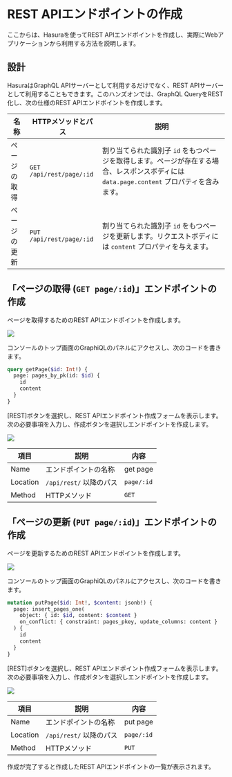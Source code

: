 # REST APIエンドポイントの作成

ここからは、Hasuraを使ってREST APIエンドポイントを作成し、実際にWebアプリケーションから利用する方法を説明します。

## 設計

HasuraはGraphQL APIサーバーとして利用するだけでなく、REST APIサーバーとして利用することもできます。このハンズオンでは、GraphQL QueryをREST化し、次の仕様のREST APIエンドポイントを作成します。

| 名称         | HTTPメソッドとパス       | 説明                                                                                                                                      |
| ------------ | ------------------------ | ----------------------------------------------------------------------------------------------------------------------------------------- |
| ページの取得 | `GET /api/rest/page/:id` | 割り当てられた識別子 `id` をもつページを取得します。ページが存在する場合、レスポンスボディには `data.page.content` プロパティを含みます。 |
| ページの更新 | `PUT /api/rest/page/:id` | 割り当てられた識別子 `id` をもつページを更新します。リクエストボディには `content` プロパティを与えます。                                 |

## 「ページの取得 (`GET page/:id`)」エンドポイントの作成

ページを取得するためのREST APIエンドポイントを作成します。

![](https://lh3.googleusercontent.com/WpWX9e0zMECBpUvdyFXyPAxKauwgpNVAwGSLzjt3M99aeL9t90CrqZrdpEf39uh5SKPBeYvfMX0i6KvTuXf39_rccK1o7aohwFL_OCmz0TX-i0Lc2tlJpk5gPMdTrEqzKyElKvPzEQ=w1280)

コンソールのトップ画面のGraphiQLのパネルにアクセスし、次のコードを書きます。

```graphql
query getPage($id: Int!) {
  page: pages_by_pk(id: $id) {
    id
    content
  }
}
```

[REST]ボタンを選択し、REST APIエンドポイント作成フォームを表示します。次の必要事項を入力し、作成ボタンを選択しエンドポイントを作成します。

![](https://lh3.googleusercontent.com/fKkiNL4nWYUtiG8OfAk8mhTxdJuZQclLLBWheVclr4EcC7ggsZzpI4mTYGQ-6pvWZWApa2acaUJKVjOFy5oHwqhtVfn4arYX01B29yUvOQwWPRIq-6JOBFNTfP_FxoNJNRaseYEMbw=w1280)

| 項目     | 説明                    | 内容       |
| -------- | ----------------------- | ---------- |
| Name     | エンドポイントの名称    | get page   |
| Location | `/api/rest/` 以降のパス | `page/:id` |
| Method   | HTTPメソッド            | `GET`      |

## 「ページの更新 (`PUT page/:id`)」エンドポイントの作成

ページを更新するためのREST APIエンドポイントを作成します。

![](https://lh3.googleusercontent.com/yeEU1sF7DR3VA7tWn-FDofpFIfK93q2hssqnn25c_-0bnAbo8WdzdTahQ3HVst7hCniT5hJqHgWS9Pu9zTQorHxErtdp8PSFJmgsU6R0G_oPzF__Up-aSdHQWFc_uuWyVU_Ux50jlw=w1280)

コンソールのトップ画面のGraphiQLのパネルにアクセスし、次のコードを書きます。

```graphql
mutation putPage($id: Int!, $content: jsonb!) {
  page: insert_pages_one(
    object: { id: $id, content: $content }
    on_conflict: { constraint: pages_pkey, update_columns: content }
  ) {
    id
    content
  }
}
```

[REST]ボタンを選択し、REST APIエンドポイント作成フォームを表示します。次の必要事項を入力し、作成ボタンを選択しエンドポイントを作成します。

![](https://lh3.googleusercontent.com/NUKkifFtbdjjti9tga3fHp0-iIc4e48Cz2HrBOUngbaDad5an29hJ9ucn7kG3MXLIyZw80wpfG3aZZrS9kDEYUnl9cV3VB0oZ6LqIRKbHlgUGBF2PJJC9ifLCABZhmn1Rv8u9mZ8qw=w1280)

| 項目     | 説明                    | 内容       |
| -------- | ----------------------- | ---------- |
| Name     | エンドポイントの名称    | put page   |
| Location | `/api/rest/` 以降のパス | `page/:id` |
| Method   | HTTPメソッド            | `PUT`      |

作成が完了すると作成したREST APIエンドポイントの一覧が表示されます。
